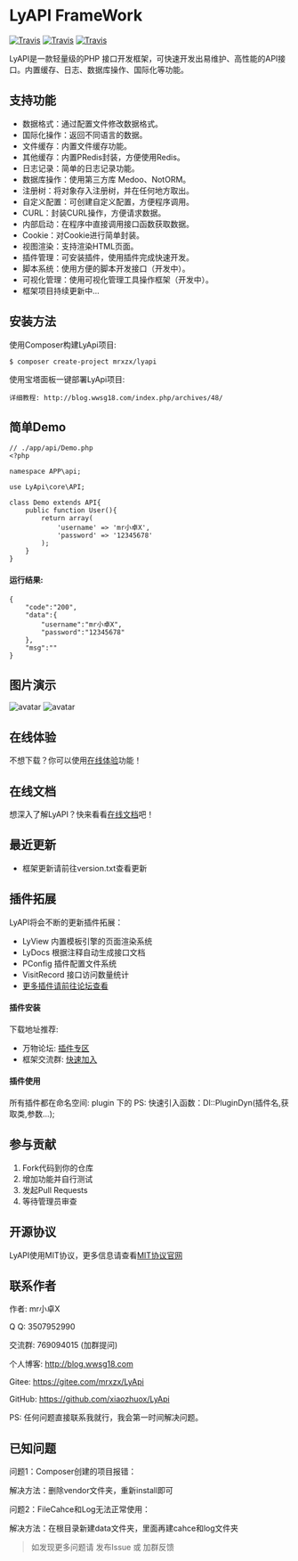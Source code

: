 # LyAPI FrameWork
[![Travis](https://img.shields.io/badge/Language-PHP-blue.svg)](http://php.net)
[![Travis](https://img.shields.io/badge/License-MIT-brightgreen.svg)](https://mit-license.org)
[![Travis](https://img.shields.io/badge/Version-V1.6.5-orange.svg)](http://lyapi.wwsg18.com)

LyAPI是一款轻量级的PHP 接口开发框架，可快速开发出易维护、高性能的API接口。内置缓存、日志、数据库操作、国际化等功能。

## 支持功能

- 数据格式：通过配置文件修改数据格式。
- 国际化操作：返回不同语言的数据。
- 文件缓存：内置文件缓存功能。
- 其他缓存：内置PRedis封装，方便使用Redis。
- 日志记录：简单的日志记录功能。
- 数据库操作：使用第三方库 Medoo、NotORM。
- 注册树：将对象存入注册树，并在任何地方取出。
- 自定义配置：可创建自定义配置，方便程序调用。
- CURL：封装CURL操作，方便请求数据。
- 内部启动：在程序中直接调用接口函数获取数据。
- Cookie：对Cookie进行简单封装。
- 视图渲染：支持渲染HTML页面。
- 插件管理：可安装插件，使用插件完成快速开发。
- 脚本系统：使用方便的脚本开发接口（开发中）。
- 可视化管理：使用可视化管理工具操作框架（开发中）。
- 框架项目持续更新中...

## 安装方法

使用Composer构建LyApi项目:

    $ composer create-project mrxzx/lyapi

使用宝塔面板一键部署LyApi项目:

    详细教程: http://blog.wwsg18.com/index.php/archives/48/

## 简单Demo

    // ./app/api/Demo.php
    <?php
    
    namespace APP\api;
    
    use LyApi\core\API;
    
    class Demo extends API{
        public function User(){
            return array(
                'username' => 'mr小卓X',
                'password' => '12345678'
            );
        }
    }

#### 运行结果:

    {
        "code":"200",
        "data":{
            "username":"mr小卓X",
            "password":"12345678"
        },
        "msg":""
    }

## 图片演示

![avatar](http://wwsg-img.bj.bcebos.com/project%2Flyapi%2Freadme%2FLyAPI1.png)
![avatar](http://wwsg-img.bj.bcebos.com/project%2Flyapi%2Freadme%2FLyAPI2.png)

## 在线体验

不想下载？你可以使用[在线体验][1]功能！

## 在线文档

想深入了解LyAPI？快来看看[在线文档][4]吧！

## 最近更新

- 框架更新请前往version.txt查看更新

## 插件拓展

LyAPI将会不断的更新插件拓展：
- LyView 内置模板引擎的页面渲染系统
- LyDocs 根据注释自动生成接口文档
- PConfig 插件配置文件系统
- VisitRecord 接口访问数量统计
- [更多插件请前往论坛查看][5]

#### 插件安装

下载地址推荐: 

- 万物论坛: [插件专区][5]
- 框架交流群: [快速加入][6]

#### 插件使用
所有插件都在命名空间: plugin 下的
PS: 快速引入函数：DI::PluginDyn(插件名,获取类,参数...);

## 参与贡献

1. Fork代码到你的仓库
2. 增加功能并自行测试
3. 发起Pull Requests
4. 等待管理员审查

## 开源协议

LyAPI使用MIT协议，更多信息请查看[MIT协议官网][3]

## 联系作者

作者: mr小卓X

Q Q: 3507952990

交流群: 769094015 (加群提问)

个人博客: http://blog.wwsg18.com

Gitee: https://gitee.com/mrxzx/LyApi

GitHub: https://github.com/xiaozhuox/LyApi

PS: 任何问题直接联系我就行，我会第一时间解决问题。

## 已知问题

问题1：Composer创建的项目报错：

解决方法：删除vendor文件夹，重新install即可

问题2：FileCahce和Log无法正常使用：

解决方法：在根目录新建data文件夹，里面再建cahce和log文件夹


> 如发现更多问题请 发布Issue 或 加群反馈 

[1]: http://lyapi.org/trial.html
[2]: https://packagist.org/users/wwsg18/
[3]: https://mit-license.org
[4]: https://mrxzx.gitee.io/lyapi-docs/#/
[5]: http://bbs.wwsg18.com/forum.php?mod=forumdisplay&fid=41&filter=typeid&typeid=1&sortid=2
[6]: //shang.qq.com/wpa/qunwpa?idkey=06e2f22cef00613b68463dda8983f689395d90e358115b76f912e7afc8854878

